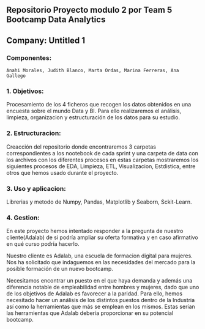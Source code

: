 ## Repositorio Proyecto modulo 2 por Team 5 Bootcamp Data Analytics

Company: Untitled 1
-------------------

  ### Componentes:

    Anahi Morales, Judith Blanco, Marta Ordas, Marina Ferreras, Ana Gallego
  
   ### 1. Objetivos:
 
   Procesamiento de los 4 ficheros que recogen los datos obtenidos en una encuesta sobre el mundo Data y BI. 
   Para ello realizaremos el análisis, limpieza, organizacion y estructuración de los datos para su estudio.

   ### 2.  Estructuracion:

  Creacción del repositorio donde encontraremos 3 carpetas correspondientes a los nootebook de cada sprint y una carpeta de data con los   archivos con los diferentes procesos en estas carpetas mostraremos los siguientes procesos de EDA, Limpieza, ETL, Visualizacion, Estdistica, entre otros que hemos usado durante el proyecto.
  
   ### 3. Uso y aplicacion:
   
   Librerias y metodo de Numpy, Pandas, Matplotlib y Seaborn, Sckit-Learn.

   ### 4. Gestion:

   En este proyecto hemos intentado responder a la pregunta de nuestro cliente(Adalab) de si podría ampliar su oferta formativa y en        caso afirmativo en qué curso podría hacerlo. 

   Nuestro cliente es Adalab, una escuela de formacion digital para mujeres. Nos ha solicitado que indaguemos en las necesidades del        mercado para la posible formación de un nuevo bootcamp. 

   Necesitamos encontrar un puesto en el que haya demanda y además una diferencia notable de empleabilidad entre hombres y mujeres, dado    que uno de los objetivos de Adalab es favorecer a la paridad.
   Para ello, hemos necesitado hacer un análisis de los distintos puestos dentro de la Industria así como la herramientas que más se        emplean en los mismos. Estas serían las herramientas que Adalab debería proporcionar en su potencial bootcamp.






